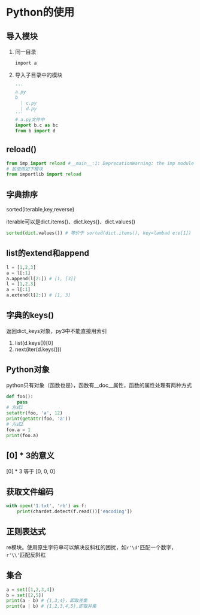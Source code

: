 # Python的使用

## 导入模块

1. 同一目录

   `import a`

2. 导入子目录中的模块

   ```python
   '''
   a.py
   b
     | c.py
     | d.py
   '''
   # a.py文件中
   import b.c as bc
   from b import d
   ```


## reload()

```python
from imp import reload #__main__:1: DeprecationWarning: the imp module is deprecated in favour of importlib; see the module's documentation for alternative uses
# 故使用如下模块
from importlib import reload
```



## 字典排序

sorted(iterable,key,reverse)

iterable可以是dict.items()、dict.keys()、dict.values()

```python
sorted(dict.values()) # 等价于 sorted(dict.items(), key=lambad e:e[1])
```



## list的extend和append

```python
l = [1,2,3]
a = l[:1]
a.append(l[2:]) # [1, [3]]
l = [1,2,3]
a = l[:1]
a.extend(l[2:]) # [1, 3]
```



## 字典的keys()

返回dict_keys对象，py3中不能直接用索引

1. list(d.keys())[0]
2. next(iter(d.keys()))



## Python对象

python只有对象（函数也是），函数有\_\_doc\_\_属性，函数的属性处理有两种方式

```python
def foo():
    pass
# 方式1
setattr(foo, 'a', 12)
print(getattr(foo, 'a'))
# 方式2
foo.a = 1
print(foo.a)
```



## [0] * 3的意义

[0] * 3 等于 [0, 0, 0]



## 获取文件编码

```python
with open('1.txt', 'rb') as f:
    print(chardet.detect(f.read())['encoding']) 
```



## 正则表达式

re模块。使用原生字符串可以解决反斜杠的困扰，如`r'\d'`匹配一个数字，`r'\\'`匹配反斜杠



## 集合

```python
a = set([1,2,3,4])
b = set([2,5])
print(a - b) # {1,3,4}，即取差集
print(a | b) # {1,2,3,4,5},即取并集
```

